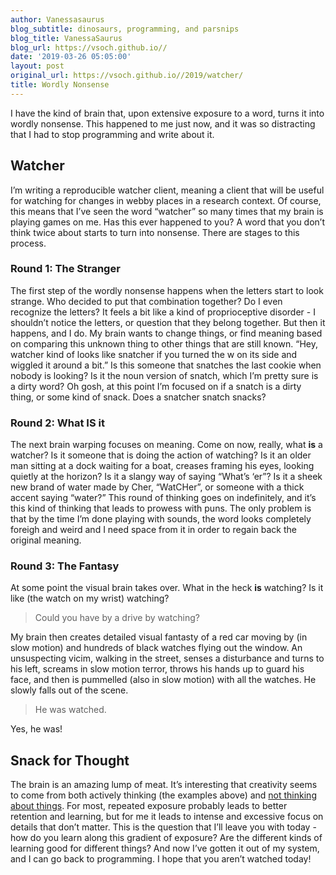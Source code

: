 ```yaml
---
author: Vanessasaurus
blog_subtitle: dinosaurs, programming, and parsnips
blog_title: VanessaSaurus
blog_url: https://vsoch.github.io//
date: '2019-03-26 05:05:00'
layout: post
original_url: https://vsoch.github.io//2019/watcher/
title: Wordly Nonsense
---
```


<p>I have the kind of brain that, upon extensive exposure to a word, turns it into
wordly nonsense. This happened to me just now, and it was so distracting that I had
to stop programming and write about it.</p>

<h2 id="watcher">Watcher</h2>

<p>I’m writing a reproducible watcher client, meaning a client that will be useful
for watching for changes in webby places in a research context. Of course, this
means that I’ve seen the word “watcher” so many times that my brain is playing
games on me. Has this ever happened to you? A word that you don’t think twice
about starts to turn into nonsense. There are stages to this process.</p>

<h3 id="round-1-the-stranger">Round 1: The Stranger</h3>

<p>The first step of the wordly nonsense happens when the letters start to look strange.
Who decided to put that combination together? Do I even recognize the letters?
It feels a bit like a kind of proprioceptive disorder - I shouldn’t notice the 
letters, or question that they belong together. But then it happens, and I do.
My brain wants to change things, or find meaning based on comparing this unknown
thing to other things that are still known. “Hey, watcher kind of looks like snatcher if you turned the w
on its side and wiggled it around a bit.” Is this someone that snatches the last 
cookie when nobody is looking? Is it the noun version of snatch, which I’m pretty
sure is a dirty word? Oh gosh, at this point I’m focused on if a snatch is a dirty thing,
or some kind of snack. Does a snatcher snatch snacks?</p>

<h3 id="round-2-what-is-it">Round 2: What IS it</h3>

<p>The next brain warping focuses on meaning. Come on now, really, what <strong>is</strong> a watcher? 
Is it someone that is doing the action of watching? Is it an older man sitting
at a dock waiting for a boat, creases framing his eyes, looking quietly at the horizon?
Is it a slangy way of saying “What’s ‘er”? Is it a sheek new brand of water made by
Cher, “WatCHer”, or someone with a thick accent saying “water?” 
This round of thinking goes on indefinitely, and it’s this kind of thinking that 
leads to prowess with puns. The only problem is that by the time I’m done playing
with sounds, the word  looks completely foreigh and weird and I need space from
it in order to regain back the original meaning.</p>

<h3 id="round-3-the-fantasy">Round 3: The Fantasy</h3>

<p>At some point the visual brain takes over. What in the heck <strong>is</strong> watching? 
Is it like (the watch on my wrist) watching?</p>

<blockquote>
  <p>Could you have by a drive by watching?</p>
</blockquote>

<p>My brain then creates detailed visual fantasty of a red car moving by
(in slow motion) and hundreds of black watches flying out the window. An 
unsuspecting vicim, walking in the street, senses a disturbance and turns to his
left, screams in slow motion terror, throws his hands up to guard his face, and
then is pummelled (also in slow motion) with all the watches. He slowly falls 
out of the scene.</p>

<blockquote>
  <p>He was watched.</p>
</blockquote>

<p>Yes, he was!</p>

<h2 id="snack-for-thought">Snack for Thought</h2>

<p>The brain is an amazing lump of meat. It’s interesting that 
creativity seems to come from both actively thinking (the examples above) and
<a href="https://www.reddit.com/r/Showerthoughts/">not thinking about things</a>. For most,
repeated exposure probably leads to better retention and learning, but for me it
leads to intense and excessive focus on details that don’t matter. This is the
question that I’ll leave you with today - how do you learn along this gradient of 
exposure? Are the different kinds of learning good for different things?
And now I’ve gotten it out of my system, and I can go back to programming. I
hope that you aren’t watched today!</p>